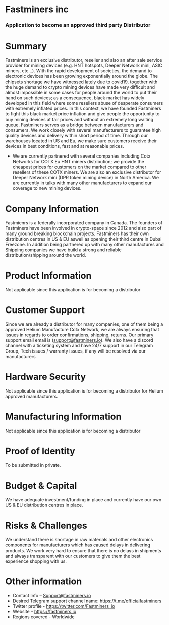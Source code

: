 # Fastminers inc 

### Application to become an approved third party Distributor 

# Summary 
Fastminers is an exclusive distributor, reseller and also an after sale service provider for mining devices (e.g. HNT hotspots, Deeper Network mini, ASIC miners, etc…). With the rapid development of societies, the demand to electronic devices has been growing exponentially around the globe. The chipsets shortage we have witnessed lately due to covid19, together with the huge demand to crypto mining devices have made very difficult and almost impossible in some cases for people around the world to put their hand on such devices; as a consequence, black market has widely developed in this field where some resellers abuse of desperate consumers with extremely inflated prices. In this context, we have founded Fastminers to fight this black market price inflation and give people the opportunity to buy mining devices at fair prices and without an extremely long waiting queue. Fastminers serves as a bridge between manufacturers and consumers. We work closely with several manufacturers to guarantee high quality devices and delivery within short period of time. Through our warehouses located in US and Eu, we make sure customers receive their devices in best conditions, fast and at reasonable prices. 

* We are currently partnered with several companies including Cotx Networks for COTX Eu HNT miners distribution; we provide the cheapest prices for customers on the market compared to other resellers of these COTX miners. We are also an exclusive distributor for Deeper Network mini (DPR token mining device) in North America. We are currently in talks with many other manufacturers to expand our coverage to new mining devices.

# Company Information
Fastmienrs is a federally incorporated company in Canada. The founders of Fastminers have been involved in crypto-space since 2012 and also part of many ground breaking blockchain projects. Fastminers has their own distribution centres in US & EU aswell as opening their third centre in Dubai Freezone. In addition being partnered up with many other manufactures and Shipping companies we have build a strong and reliable distribution/shipping around the world.


# Product Information
Not applicable since this application is for becoming a distributor


# Customer Support
Since we are already a distributor for many companies, one of them being a approved Helium Manufacture Cotx Network, we are always ensuring that issues in regards to order confirmations, shipping, returns. Our primary support email email is (support@fastminers.io). We also have a discord channel with a ticketing system and have 24/7 support in our Telegram Group, Tech issues / warranty issues, if any will be resolved via our manufacturers

# Hardware Security
Not applicable since this application is for becoming a distributor for Helium approved manufacturers.

# Manufacturing Information
Not applicable since this application is for becoming a distributor

# Proof of Identity
To be submitted in private.

# Budget & Capital
We have adequate investment/funding in place and currently have our own US & EU distribution centres in place. 

# Risks & Challenges
We understand there is shortage in raw materials and other electronics components for manufacturers which has caused delays in delivering products. We work very hard to ensure that there is no delays in shipments and always transparent with our customers to give them the best experience shopping with us.

# Other information
* Contact Info – Support@fastminers.io
* Desired Telegram support channel name: https://t.me/officialfastminers
* Twitter profile - https://twitter.com/Fastminers_io
* Website – https://fastminers.io
* Regions covered - Worldwide 
